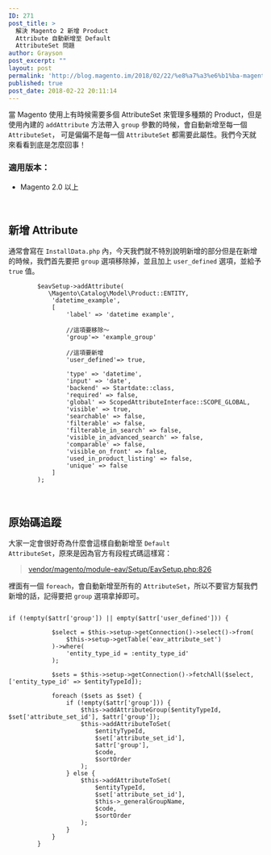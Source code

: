 ```yaml
---
ID: 271
post_title: >
  解決 Magento 2 新增 Product
  Attribute 自動新增至 Default
  AttributeSet 問題
author: Grayson
post_excerpt: ""
layout: post
permalink: 'http://blog.magento.im/2018/02/22/%e8%a7%a3%e6%b1%ba-magento-2-%e6%96%b0%e5%a2%9e-product-attribute-%e8%87%aa%e5%8b%95%e6%96%b0%e5%a2%9e%e8%87%b3-default-attributeset-%e5%95%8f%e9%a1%8c/'
published: true
post_date: 2018-02-22 20:11:14
---
```

當 Magento 使用上有時候需要多個 AttributeSet 來管理多種類的 Product，但是使用內建的 <code>addAttribute</code> 方法帶入 <code>group</code> 參數的時候，會自動新增至每一個 <code>AttributeSet</code>， 可是偏偏不是每一個 <code>AttributeSet</code> 都需要此屬性。我們今天就來看看到底是怎麼回事！

<h3>適用版本：</h3>

<ul>
<li>Magento 2.0 以上</li>
</ul>

<br>

<h2>新增 Attribute</h2>

通常會寫在 <code>InstallData.php</code> 內，今天我們就不特別說明新增的部分但是在新增的時候，我們首先要把 <code>group</code> 選項移除掉，並且加上 <code>user_defined</code> 選項，並給予 <code>true</code> 值。

<pre class="line-numbers prism-highlight" data-start="1"><code class="language-php">        $eavSetup-&gt;addAttribute(
           \Magento\Catalog\Model\Product::ENTITY,
            'datetime_example',
            [
                'label' =&gt; 'datetime example',

                //這項要移除～
                'group'=&gt; 'example_group'

                //這項要新增
                'user_defined'=&gt; true,

                'type' =&gt; 'datetime',
                'input' =&gt; 'date',
                'backend' =&gt; Startdate::class,
                'required' =&gt; false,
                'global' =&gt; ScopedAttributeInterface::SCOPE_GLOBAL,
                'visible' =&gt; true,
                'searchable' =&gt; false,
                'filterable' =&gt; false,
                'filterable_in_search' =&gt; false,
                'visible_in_advanced_search' =&gt; false,
                'comparable' =&gt; false,
                'visible_on_front' =&gt; false,
                'used_in_product_listing' =&gt; false,
                'unique' =&gt; false
            ]
        );
</code></pre>

<br>

<h2>原始碼追蹤</h2>

大家一定會很好奇為什麼會這樣自動新增至 <code>Default AttributeSet</code>，原來是因為官方有段程式碼這樣寫：

<blockquote>
  <a href="https://github.com/magento/magento2/blob/2.2-develop/app/code/Magento/Eav/Setup/EavSetup.php#L826">vendor/magento/module-eav/Setup/EavSetup.php:826</a>
</blockquote>

裡面有一個 <code>foreach</code>，會自動新增至所有的 <code>AttributeSet</code>，所以不要官方幫我們新增的話，記得要把 <code>group</code> 選項拿掉即可。

<pre class="line-numbers prism-highlight" data-start="1"><code class="language-php"><br />if (!empty($attr['group']) || empty($attr['user_defined'])) {

            $select = $this-&gt;setup-&gt;getConnection()-&gt;select()-&gt;from(
                $this-&gt;setup-&gt;getTable('eav_attribute_set')
            )-&gt;where(
                'entity_type_id = :entity_type_id'
            );

            $sets = $this-&gt;setup-&gt;getConnection()-&gt;fetchAll($select, ['entity_type_id' =&gt; $entityTypeId]);

            foreach ($sets as $set) {
                if (!empty($attr['group'])) {
                    $this-&gt;addAttributeGroup($entityTypeId, $set['attribute_set_id'], $attr['group']);
                    $this-&gt;addAttributeToSet(
                        $entityTypeId,
                        $set['attribute_set_id'],
                        $attr['group'],
                        $code,
                        $sortOrder
                    );
                } else {
                    $this-&gt;addAttributeToSet(
                        $entityTypeId,
                        $set['attribute_set_id'],
                        $this-&gt;_generalGroupName,
                        $code,
                        $sortOrder
                    );
                }
            }
        }
</code></pre>